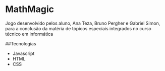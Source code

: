 # MathMagic
Jogo desenvolvido pelos aluno, Ana Teza, Bruno Pergher e Gabriel Simon, para a conclusão da matéria de tópicos especiais integrados no curso técnico em informática

##Tecnologias

- Javascript
- HTML
- CSS
